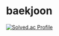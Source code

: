 # baekjoon
[![Solved.ac Profile](http://mazassumnida.wtf/api/v2/generate_badge?boj=백준아이디)](https://solved.ac/20183063/)

